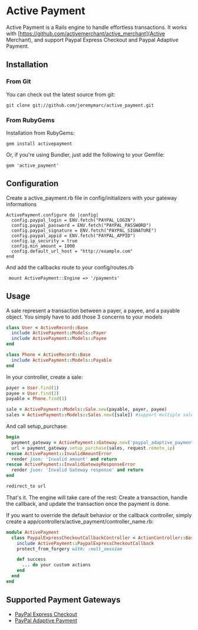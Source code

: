 # Active Payment

Active Payment is a Rails engine to handle effortless transactions.
It works with [https://github.com/activemerchant/active_merchant](Active Merchant), and support Paypal Express Checkout
and Paypal Adaptive Payment.

## Installation

### From Git

You can check out the latest source from git:

    git clone git://github.com/jeremymarc/active_payment.git


### From RubyGems

Installation from RubyGems:

    gem install activepayment

Or, if you're using Bundler, just add the following to your Gemfile:

    gem 'active_payment'


## Configuration

Create a active_payment.rb file in config/initializers with your gateway informations

    ActivePayment.configure do |config|
      config.paypal_login = ENV.fetch("PAYPAL_LOGIN")
      config.paypal_password = ENV.fetch("PAYPAL_PASSWORD")
      config.paypal_signature = ENV.fetch("PAYPAL_SIGNATURE")
      config.paypal_appid = ENV.fetch("PAYPAL_APPID")
      config.ip_security = true
      config.min_amount = 1000
      config.default_url_host = "http://example.com"
    end

And add the callbacks route to your config/routes.rb

     mount ActivePayment::Engine => '/payments'

## Usage

  A sale represent a transaction between a payer, a payee, and a payable object.
  You simply have to add those 3 concerns to your models

  ```ruby
  class User < ActiveRecord::Base
    include ActivePayment::Models::Payer
    include ActivePayment::Models::Payee
  end

  class Phone < ActiveRecord::Base
    include ActivePayment::Models::Payable
  end
  ```


  In your controller, create a sale:
  ```ruby
  payer = User.find(1)
  payee = User.find(2)
  payable = Phone.find(1)

  sale = ActivePayment::Models::Sale.new(payable, payer, payee)
  sales = ActivePayment::Models::Sales.new([sale]) #support multiple sales
  ```


  And call setup_purchase:

  ```ruby
  begin
    payment_gateway = ActivePayment::Gateway.new('paypal_adaptive_payment')
    url = payment_gateway.setup_purchase(sales, request.remote_ip)
  rescue ActivePayment::InvalidAmountError
    render json: 'Invalid amount' and return
  rescue ActivePayment::InvalidGatewayResponseError
    render json: 'Invalid Gateway response' and return
  end

  redirect_to url
  ```

That's it. The engine will take care of the rest: Create a transaction, handle the callback,
and update the transaction once the payment is done.

If you want to override the default behavior or the callback controller, simply create
a app/controllers/active_payment/controller_name.rb:

  ```ruby
  module ActivePayment
    class PaypalExpressCheckoutCallbackController < ActionController::Base
      include ActivePayment::PaypalExpressCheckoutCallback
      protect_from_forgery with: :null_session

      def success
        ... do your custom actions
      end
    end
  end
  ```


## Supported Payment Gateways
* [PayPal Express Checkout](https://www.paypal.com/webapps/mpp/express-checkout)
* [PayPal Adaptive Payment](https://developer.paypal.com/docs/classic/adaptive-payments/integration-guide/APIntro/)
